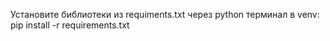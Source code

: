 Установите библиотеки из requiments.txt через python терминал в venv: pip install -r requirements.txt
